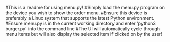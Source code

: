 #This is a readme for using menu.py!
#Simply load the menu.py program on the device you wish to show the order menu.
#Ensure this device is preferably a Linux system that supports the latest Python environment. 
#Ensure menu.py is in the current working directory and enter 'python3 burger.py' into the command line
#The UI will automatically cycle through menu items but will also display the selected item if clicked on by the user!
